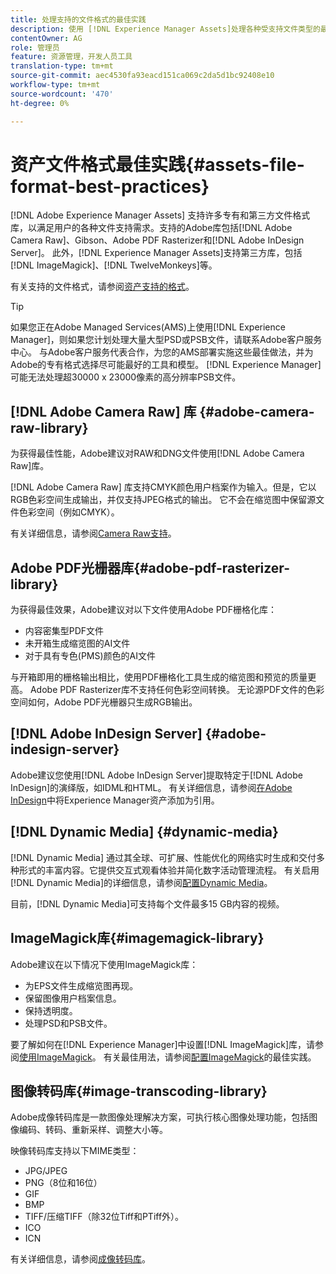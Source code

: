 ```yaml
---
title: 处理支持的文件格式的最佳实践
description: 使用 [!DNL Experience Manager Assets]处理各种受支持文件类型的最佳实践。
contentOwner: AG
role: 管理员
feature: 资源管理，开发人员工具
translation-type: tm+mt
source-git-commit: aec4530fa93eacd151ca069c2da5d1bc92408e10
workflow-type: tm+mt
source-wordcount: '470'
ht-degree: 0%

---
```



# 资产文件格式最佳实践{#assets-file-format-best-practices}

[!DNL Adobe Experience Manager Assets] 支持许多专有和第三方文件格式库，以满足用户的各种文件支持需求。支持的Adobe库包括[!DNL Adobe Camera Raw]、Gibson、Adobe PDF Rasterizer和[!DNL Adobe InDesign Server]。 此外，[!DNL Experience Manager Assets]支持第三方库，包括[!DNL ImageMagick]、[!DNL TwelveMonkeys]等。

有关支持的文件格式，请参阅[资产支持的格式](/help/assets/assets-formats.md)。

>[!TIP]
>
>如果您正在Adobe Managed Services(AMS)上使用[!DNL Experience Manager]，则如果您计划处理大量大型PSD或PSB文件，请联系Adobe客户服务中心。 与Adobe客户服务代表合作，为您的AMS部署实施这些最佳做法，并为Adobe的专有格式选择尽可能最好的工具和模型。 [!DNL Experience Manager] 可能无法处理超30000 x 23000像素的高分辨率PSB文件。

## [!DNL Adobe Camera Raw] 库  {#adobe-camera-raw-library}

为获得最佳性能，Adobe建议对RAW和DNG文件使用[!DNL Adobe Camera Raw]库。

[!DNL Adobe Camera Raw] 库支持CMYK颜色用户档案作为输入。但是，它以RGB色彩空间生成输出，并仅支持JPEG格式的输出。 它不会在缩览图中保留源文件色彩空间（例如CMYK）。

有关详细信息，请参阅[Camera Raw支持](/help/assets/camera-raw.md)。

## Adobe PDF光栅器库{#adobe-pdf-rasterizer-library}

为获得最佳效果，Adobe建议对以下文件使用Adobe PDF栅格化库：

* 内容密集型PDF文件
* 未开箱生成缩览图的AI文件
* 对于具有专色(PMS)颜色的AI文件

与开箱即用的栅格输出相比，使用PDF栅格化工具生成的缩览图和预览的质量更高。 Adobe PDF Rasterizer库不支持任何色彩空间转换。 无论源PDF文件的色彩空间如何，Adobe PDF光栅器只生成RGB输出。

## [!DNL Adobe InDesign Server] {#adobe-indesign-server}

Adobe建议您使用[!DNL Adobe InDesign Server]提取特定于[!DNL Adobe InDesign]的演绎版，如IDML和HTML。 有关详细信息，请参阅[在Adobe InDesign](/help/assets/managing-linked-subassets.md#refai)中将Experience Manager资产添加为引用。

## [!DNL Dynamic Media] {#dynamic-media}

[!DNL Dynamic Media] 通过其全球、可扩展、性能优化的网络实时生成和交付多种形式的丰富内容。它提供交互式观看体验并简化数字活动管理流程。 有关启用[!DNL Dynamic Media]的详细信息，请参阅[配置Dynamic Media](/help/assets/config-dynamic.md)。

目前，[!DNL Dynamic Media]可支持每个文件最多15 GB内容的视频。

## ImageMagick库{#imagemagick-library}

Adobe建议在以下情况下使用ImageMagick库：

* 为EPS文件生成缩览图再现。
* 保留图像用户档案信息。
* 保持透明度。
* 处理PSD和PSB文件。

要了解如何在[!DNL Experience Manager]中设置[!DNL ImageMagick]库，请参阅[使用ImageMagick](/help/assets/media-handlers.md#an-example-using-imagemagick)。 有关最佳用法，请参阅[配置ImageMagick](/help/assets/best-practices-for-imagemagick.md)的最佳实践。

## 图像转码库{#image-transcoding-library}

Adobe成像转码库是一款图像处理解决方案，可执行核心图像处理功能，包括图像编码、转码、重新采样、调整大小等。

映像转码库支持以下MIME类型：

* JPG/JPEG
* PNG（8位和16位）
* GIF
* BMP
* TIFF/压缩TIFF（除32位Tiff和PTiff外）。
* ICO
* ICN

有关详细信息，请参阅[成像转码库](/help/assets/imaging-transcoding-library.md)。
